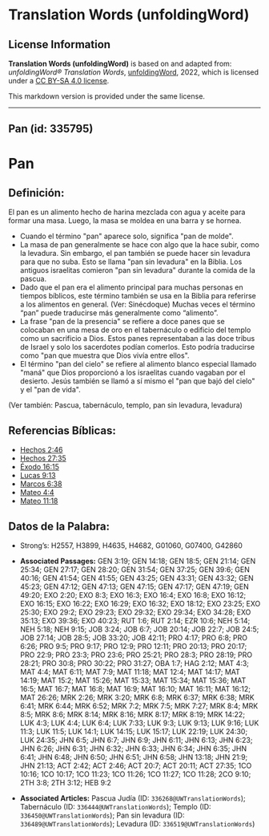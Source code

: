 # Translation Words (unfoldingWord)

## License Information

**Translation Words (unfoldingWord)** is based on and adapted from: _unfoldingWord® Translation Words_, [unfoldingWord](https://unfoldingword.org/utw), 2022, which is licensed under a [CC BY-SA 4.0 license](https://creativecommons.org/licenses/by-sa/4.0/legalcode.en).

This markdown version is provided under the same license.



--------------------------------

## Pan (id: 335795)

Pan
===

Definición:
-----------

El pan es un alimento hecho de harina mezclada con agua y aceite para formar una masa. Luego, la masa se moldea en una barra y se hornea.

* Cuando el término "pan" aparece solo, significa "pan de molde".
* La masa de pan generalmente se hace con algo que la hace subir, como la levadura. Sin embargo, el pan también se puede hacer sin levadura para que no suba. Esto se llama "pan sin levadura" en la Biblia. Los antiguos israelitas comieron "pan sin levadura" durante la comida de la pascua.
* Dado que el pan era el alimento principal para muchas personas en tiempos bíblicos, este término también se usa en la Biblia para referirse a los alimentos en general. (Ver: Sinécdoque) Muchas veces el término “pan” puede traducirse más generalmente como “alimento”.
* La frase "pan de la presencia" se refiere a doce panes que se colocaban en una mesa de oro en el tabernáculo o edificio del templo como un sacrificio a Dios. Estos panes representaban a las doce tribus de Israel y solo los sacerdotes podían comerlos. Esto podría traducirse como "pan que muestra que Dios vivía entre ellos".
* El término "pan del cielo" se refiere al alimento blanco especial llamado "maná" que Dios proporcionó a los israelitas cuando vagaban por el desierto. Jesús también se llamó a sí mismo el "pan que bajó del cielo" y el "pan de vida".

(Ver también: Pascua, tabernáculo, templo, pan sin levadura, levadura)

Referencias Bíblicas:
---------------------

* [Hechos 2:46](https://ref.ly/Acts2:46)
* [Hechos 27:35](https://ref.ly/Acts27:35)
* [Éxodo 16:15](https://ref.ly/Exod16:15)
* [Lucas 9:13](https://ref.ly/Luke9:13)
* [Marcos 6:38](https://ref.ly/Mark6:38)
* [Mateo 4:4](https://ref.ly/Matt4:4)
* [Mateo 11:18](https://ref.ly/Matt11:18)

Datos de la Palabra:
--------------------

* Strong’s: H2557, H3899, H4635, H4682, G01060, G07400, G42860

* **Associated Passages:** GEN 3:19; GEN 14:18; GEN 18:5; GEN 21:14; GEN 25:34; GEN 27:17; GEN 28:20; GEN 31:54; GEN 37:25; GEN 39:6; GEN 40:16; GEN 41:54; GEN 41:55; GEN 43:25; GEN 43:31; GEN 43:32; GEN 45:23; GEN 47:12; GEN 47:13; GEN 47:15; GEN 47:17; GEN 47:19; GEN 49:20; EXO 2:20; EXO 8:3; EXO 16:3; EXO 16:4; EXO 16:8; EXO 16:12; EXO 16:15; EXO 16:22; EXO 16:29; EXO 16:32; EXO 18:12; EXO 23:25; EXO 25:30; EXO 29:2; EXO 29:23; EXO 29:32; EXO 29:34; EXO 34:28; EXO 35:13; EXO 39:36; EXO 40:23; RUT 1:6; RUT 2:14; EZR 10:6; NEH 5:14; NEH 5:18; NEH 9:15; JOB 3:24; JOB 6:7; JOB 20:14; JOB 22:7; JOB 24:5; JOB 27:14; JOB 28:5; JOB 33:20; JOB 42:11; PRO 4:17; PRO 6:8; PRO 6:26; PRO 9:5; PRO 9:17; PRO 12:9; PRO 12:11; PRO 20:13; PRO 20:17; PRO 22:9; PRO 23:3; PRO 23:6; PRO 25:21; PRO 28:3; PRO 28:19; PRO 28:21; PRO 30:8; PRO 30:22; PRO 31:27; OBA 1:7; HAG 2:12; MAT 4:3; MAT 4:4; MAT 6:11; MAT 7:9; MAT 11:18; MAT 12:4; MAT 14:17; MAT 14:19; MAT 15:2; MAT 15:26; MAT 15:33; MAT 15:34; MAT 15:36; MAT 16:5; MAT 16:7; MAT 16:8; MAT 16:9; MAT 16:10; MAT 16:11; MAT 16:12; MAT 26:26; MRK 2:26; MRK 3:20; MRK 6:8; MRK 6:37; MRK 6:38; MRK 6:41; MRK 6:44; MRK 6:52; MRK 7:2; MRK 7:5; MRK 7:27; MRK 8:4; MRK 8:5; MRK 8:6; MRK 8:14; MRK 8:16; MRK 8:17; MRK 8:19; MRK 14:22; LUK 4:3; LUK 4:4; LUK 6:4; LUK 7:33; LUK 9:3; LUK 9:13; LUK 9:16; LUK 11:3; LUK 11:5; LUK 14:1; LUK 14:15; LUK 15:17; LUK 22:19; LUK 24:30; LUK 24:35; JHN 6:5; JHN 6:7; JHN 6:9; JHN 6:11; JHN 6:13; JHN 6:23; JHN 6:26; JHN 6:31; JHN 6:32; JHN 6:33; JHN 6:34; JHN 6:35; JHN 6:41; JHN 6:48; JHN 6:50; JHN 6:51; JHN 6:58; JHN 13:18; JHN 21:9; JHN 21:13; ACT 2:42; ACT 2:46; ACT 20:7; ACT 20:11; ACT 27:35; 1CO 10:16; 1CO 10:17; 1CO 11:23; 1CO 11:26; 1CO 11:27; 1CO 11:28; 2CO 9:10; 2TH 3:8; 2TH 3:12; HEB 9:2
* **Associated Articles:** Pascua Judía (ID: `336268@UWTranslationWords`); Tabernáculo (ID: `336444@UWTranslationWords`); Templo (ID: `336450@UWTranslationWords`); Pan sin levadura (ID: `336489@UWTranslationWords`); Levadura (ID: `336519@UWTranslationWords`)

